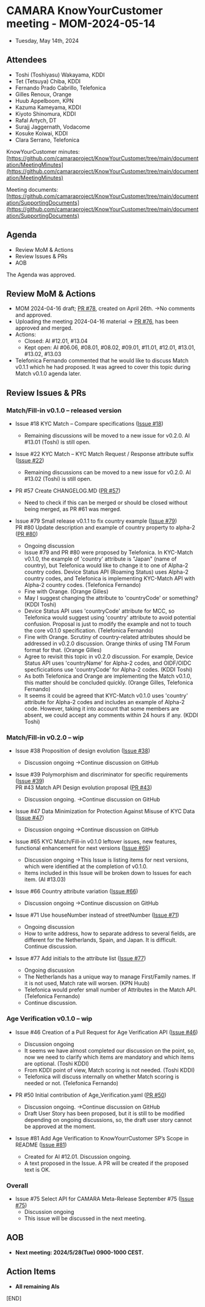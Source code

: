 # CAMARA KnowYourCustomer meeting - MOM-2024-05-14

* Tuesday, May 14th, 2024


## Attendees

* Toshi (Toshiyasu) Wakayama, KDDI
* Tet (Tetsuya) Chiba, KDDI
* Fernando Prado Cabrillo, Telefonica
* Gilles Renoux, Orange
* Huub Appelboom, KPN
* Kazuma Kameyama, KDDI
* Kiyoto Shinomura, KDDI
* Rafal Artych, DT
* Surajj Jaggernath, Vodacome
* Kosuke Koiwai, KDDI
* Clara Serrano, Telefonica

KnowYourCustomer minutes: [https://github.com/camaraproject/KnowYourCustomer/tree/main/documentation/MeetingMinutes](https://github.com/camaraproject/KnowYourCustomer/tree/main/documentation/MeetingMinutes)

Meeting documents: [https://github.com/camaraproject/KnowYourCustomer/tree/main/documentation/SupportingDocuments](https://github.com/camaraproject/KnowYourCustomer/tree/main/documentation/SupportingDocuments)


## Agenda
* Review MoM & Actions
* Review Issues & PRs
* AOB

The Agenda was approved.


## Review MoM & Actions

* MOM 2024-04-16 draft; [PR #78](https://github.com/camaraproject/KnowYourCustomer/pull/78), created on April 26th.  ->No comments and approved.
* Uploading the meeting 2024-04-16 material -> [PR #76](https://github.com/camaraproject/KnowYourCustomer/pull/76), has been approved and merged.
* Actions:
  * Closed: AI #12.01, #13.04
  * Kept open: AI #06.06, #08.01, #08.02, #09.01, #11.01, #12.01, #13.01, #13.02, #13.03
* Telefonica Fernando commented that he would like to discuss Match v0.1.1 which he had proposed.  It was agreed to cover this topic during Match v0.1.0 agenda later.

## Review Issues & PRs

### Match/Fill-in v0.1.0 – released version

* Issue #18 KYC Match – Compare specifications ([Issue #18](https://github.com/camaraproject/KnowYourCustomer/issues/18))
  * Remaining discussions will be moved to a new issue for v0.2.0.  AI #13.01 (Toshi) is still open.

* Issue #22 KYC Match – KYC Match Request / Response attribute suffix ([Issue #22](https://github.com/camaraproject/KnowYourCustomer/issues/22))
  * Remaining discussions can be moved to a new issue for v0.2.0.  AI #13.02 (Toshi) is still open.

* PR #57 Create CHANGELOG.MD  ([PR #57](https://github.com/camaraproject/KnowYourCustomer/pull/57)) 
  * Need to check if this can be merged or should be closed without being merged, as PR #61 was merged. 

* Issue #79 Small release v0.1.1 to fix country example ([Issue #79](https://github.com/camaraproject/KnowYourCustomer/issues/79)) <br> PR #80 Update description and example of country property to alpha-2  ([PR #80](https://github.com/camaraproject/KnowYourCustomer/pull/80)) 
  * Ongoing discussion
  * Issue #79 and PR #80 were proposed by Telefonica.  In KYC-Match v0.1.0, the example of 'country' attribute is "Japan" (name of country), but Telefonica would like to change it to one of Alpha-2 country codes.  Device Status API (Roaming Status) uses Alpha-2 country codes, and Telefonica is implementing KYC-Match API with Alpha-2 country codes. (Telefonica Fernando)
  * Fine with Orange.  (Orange Gilles)
  * May I suggest changing the attribute to 'countryCode' or something? (KDDI Toshi)
  * Device Status API uses 'countryCode' attribute for MCC, so Telefonica would suggest using 'country' attribute to avoid potential confusion.  Proposal is just to modify the example and not to touch the core v0.1.0 specification. (Telefonica Fernando)
  * Fine with Orange.  Scrutiny of country-related attributes should be addressed in v0.2.0 discussion.  Orange thinks of using TM Forum format for that. (Orange Gilles)
  * Agree to revisit this topic in v0.2.0 discussion.  For example, Device Status API uses 'countryName' for Alpha-2 codes, and OIDF/OIDC specficications use 'countryCode' for Alpha-2 codes. (KDDI Toshi)
  * As both Telefonica and Orange are implementing the Match v0.1.0, this matter should be concluded quickly. (Orange Gilles, Telefonica Fernando)
  * It seems it could be agreed that KYC-Match v0.1.0 uses 'country' attribute for Alpha-2 codes and includes an example of Alpha-2 code.  However, taking it into account that some members are absent, we could accept any comments within 24 hours if any.  (KDDI Toshi)

### Match/Fill-in v0.2.0 – wip

* Issue #38 Proposition of design evolution ([Issue #38](https://github.com/camaraproject/KnowYourCustomer/issues/38))
  * Discussion ongoing ->Continue discussion on GitHub 

* Issue #39 Polymorphism and discriminator for specific requirements ([Issue #39](https://github.com/camaraproject/KnowYourCustomer/issues/39)) <br> PR #43 Match API Design evolution proposal ([PR #43](https://github.com/camaraproject/KnowYourCustomer/pull/43))
  * Discussion ongoing.  ->Continue discussion on GitHub 

* Issue #47 Data Minimization for Protection Against Misuse of KYC Data ([Issue #47](https://github.com/camaraproject/KnowYourCustomer/issues/47))
  * Discussion ongoing ->Continue discussion on GitHub 

* Issue #65 KYC Match/Fill-in v0.1.0 leftover issues, new features, functional enhancement for next versions ([Issue #65](https://github.com/camaraproject/KnowYourCustomer/issues/65))

  * Discussion ongoing ->This Issue is listing items for next versions, which were identified at the completion of v0.1.0.
  * Items included in this Issue will be broken down to Issues for each item.  (AI #13.03)

* Issue #66 Country attribute variation ([Issue #66](https://github.com/camaraproject/KnowYourCustomer/issues/66))
  * Discussion ongoing ->Continue discussion on GitHub 

* Issue #71 Use houseNumber instead of streetNumber ([Issue #71](https://github.com/camaraproject/KnowYourCustomer/issues/71))

  * Ongoing discussion
  * How to write address, how to separate address to several fields, are different for the Netherlands, Spain, and Japan.  It is difficult.  Continue discussion.

* Issue #77 Add initials to the attribute list ([Issue #77](https://github.com/camaraproject/KnowYourCustomer/issues/77))
  * Ongoing discussion
  * The Netherlands has a unique way to manage First/Family names.  If it is not used, Match rate will worsen.  (KPN Huub)
  * Telefonica would prefer small number of Attributes in the Match API.  (Telefonica Fernando)
  * Continue discussion.

### Age Verification v0.1.0 – wip

* Issue #46 Creation of a Pull Request for Age Verification API ([Issue #46](https://github.com/camaraproject/KnowYourCustomer/issues/46))
  * Discussion ongoing
  * It seems we have almost completed our discussion on the point, so, now we need to clarify which items are mandatory and which items are optional.  (Toshi KDDI) 
  * From KDDI point of view, Match scoring is not needed.  (Toshi KDDI)
  * Telefonica will discuss internally on whether Match scoring is needed or not.  (Telefonica Fernando)

* PR #50 Initial contribution of Age_Verification.yaml ([PR #50](https://github.com/camaraproject/KnowYourCustomer/pull/50))
  * Discussion ongoing.  ->Continue discussion on GitHub 
  * Draft User Story has been proposed, but it is still to be modified depending on ongoing discussions, so, the draft user story cannot be approved at the moment.

* Issue #81 Add Age Verification to KnowYourrCustomer SP’s Scope in README ([Issue #81](https://github.com/camaraproject/KnowYourCustomer/issues/81))
  * Created for AI #12.01.  Discussion ongoing.
  * A text proposed in the Issue.  A PR will be created if the proposed text is OK.

### Overall
* Issue #75 Select API for CAMARA Meta-Release September #75 ([Issue #75](https://github.com/camaraproject/KnowYourCustomer/issues/75))
  * Discussion ongoing
  * This issue will be discussed in the next meeting.

## AOB
* **Next meeting: 2024/5/28(Tue) 0900-1000 CEST.**

## Action Items
* **All remaining AIs**

[END]


